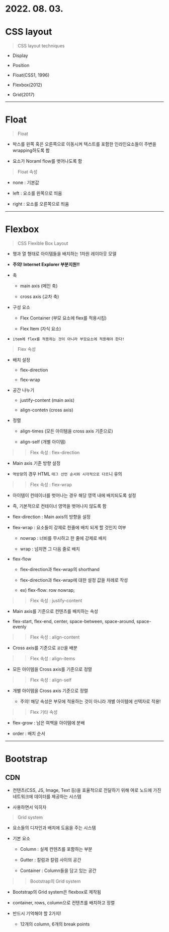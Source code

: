 # 2022. 08. 03.

# CSS layout

> CSS layout techniques

- Display
  
- Position 
  
- Float(CSS1, 1996) 
  
- Flexbox(2012) 
  
- Grid(2017)

---

# Float

>Float

- 박스를 왼쪽 혹은 오른쪽으로 이동시켜 텍스트를 포함한 인라인요소들이 주변을 wrapping하도록 함

- 요소가 Noraml flow를 벗어나도록 함

> Float 속성

- none : 기본값

- left : 요소를 왼쪽으로 띄움

- right : 요소를 오른쪽으로 띄움

---

# Flexbox

> CSS Flexible Box Layout

- 행과 열 형태로 아이템들을 배치하는 1차원 레이아웃 모델

- **주의! Internet Explorer 부분지원!!**

- 축

  - main axis (메인 축)

  - cross axis (교차 축)

- 구성 요소

  - Flex Container (부모 요소에 flex를 적용시킴)

  - Flex Item (자식 요소)

- `item에 flex를 적용하는 것이 아니라 부모요소에 적용해야 한다!`


> Flex 속성

- 배치 설정

  - flex-direction

  - flex-wrap

- 공간 나누기

  - justify-content (main axis)

  - align-contetn (cross axis)

- 정렬

  - align-times (모든 아이템을 cross axis 기준으로)

  - align-self (개별 아이템)

>> Flex 속성 : flex-direction

- Main axis 기준 방향 설정

- `역방향`의 경우 HTML `태그 선언 순서와 시각적으로 다르`니 유의

>> Flex 속성 : flex-wrap

- 아이템이 컨테이너를 벗어나는 경우 해당 영역 내에 배치되도록 설정

- 즉, 기본적으로 컨테이너 영역을 벗어나지 않도록 함
  
- flex-direction : Main axis의 방향을 설정

- flex-wrap : 요소들이 강제로 한줄에 배치 되게 할 것인지 여부

  - nowrap : 너비를 무시하고 한 줄에 강제로 배치

  - wrap : 넘치면 그 다음 줄로 배치

- flex-flow

  - flex-direction과 flex-wrap의 shorthand

  - flex-direction과 flex-wrap에 대한 설정 값을 차례로 작성

  - ex) flex-flow: row nowrap;

>> Flex 속성 : justify-content 

- Main axis를 기준으로 컨텐츠를 배치하는 속성

- flex-start, flex-end, center, space-between, space-around, space-evenly

>> Flex 속성 : align-content

- Cross axis를 기준으로 `공간`을 배분

>> Flex 속성 : align-items

- 모든 아이템을 Cross axis를 기준으로 정렬

>> Flex 속성 : align-self

- 개별 아이템을 Cross axis 기준으로 정렬

  - 주의! 해당 속성은 부모에 적용하는 것이 아니라 개별 아이템에 선택자로 적용!

>> Flex 기타 속성

- flex-grow : 남은 여백을 아이템에 분배

- order : 배치 순서

---

# Bootstrap

## CDN

- 컨텐츠(CSS, JS, Image, Text 등)을 효율적으로 전달하기 위해 여로 노드에 가진 네트워크에 데이터를 제공하는 시스템

- 사용하면서 익히자

> Grid system

- 요소들의 디자인과 배치에 도움을 주는 시스템

- 기본 요소

  - Column : 실제 컨텐츠를 포함하는 부분

  - Gutter : 칼럼과 칼럼 사이의 공간

  - Container : Column들을 담고 있는 공간

>> Bootstrap의 Grid system

- Bootstrap의 Grid system은 flexbox로 제작됨

- container, rows, column으로 컨텐츠를 배치하고 정렬

- 반드시 기억해야 할 2가지!

  - 12개의 column, 6개의 break points



